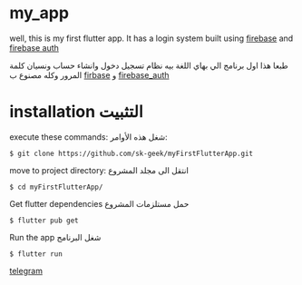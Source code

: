 # my_app

well, this is my first flutter app.
It has a login system built using [firebase](https://firebase.google.com) and [firebase auth](https://pub.dev/packages/firebase_auth)


طبعا هذا اول برنامج الي بهاي اللغة
بيه نظام تسجيل دخول وانشاء حساب ونسيان كلمة المرور
 وكله مصنوع ب [firbase](https://firebase.google.com) و [firebase_auth](https://pub.dev/packages/firebase_auth)

# installation التثبيت

execute these commands:
شغل هذه الأوامر:
```
$ git clone https://github.com/sk-geek/myFirstFlutterApp.git
```
move to project directory:
انتقل الى مجلد المشروع

```
$ cd myFirstFlutterApp/
```
Get flutter dependencies 
حمل مستلزمات المشروع

```
$ flutter pub get
```
Run the app
شغل البرنامج
```
$ flutter run
```



[telegram](https://t.me/myflutterjourney)
